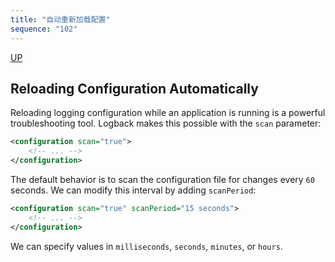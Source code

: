 ```yaml
---
title: "自动重新加载配置"
sequence: "102"
---
```


[UP](/java/java-logging-index.html)


## Reloading Configuration Automatically

Reloading logging configuration while an application is running is a powerful troubleshooting tool.
Logback makes this possible with the `scan` parameter:

```xml
<configuration scan="true">
    <!-- ... -->
</configuration>
```

The default behavior is to scan the configuration file for changes every `60` seconds.
We can modify this interval by adding `scanPeriod`:

```xml
<configuration scan="true" scanPeriod="15 seconds">
    <!-- ... -->
</configuration>
```

We can specify values in `milliseconds`, `seconds`, `minutes`, or `hours`.
